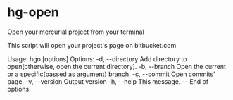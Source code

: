 
# hg-open
Open your mercurial project from your terminal

This script will open your project's page on bitbucket.com

Usage: hgo [options]
Options:
  -d, --directory         Add directory to open(otherwise, open the current directory).
  -b, --branch            Open the current or a specific(passed as argument) branch.
  -c, --commit            Open commits' page.
  -v, --version           Output version
  -h, --help              This message.
  --                      End of options
